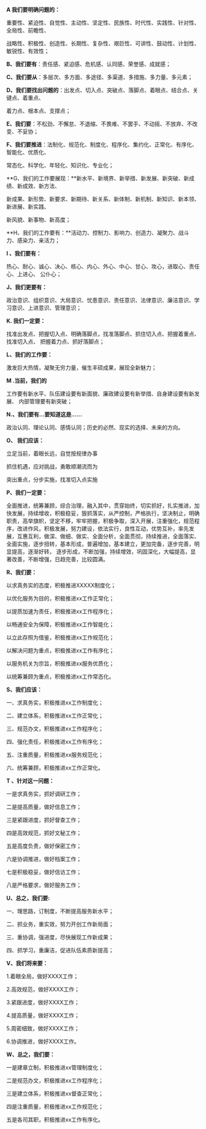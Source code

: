 **A 我们要明确问题的：**

重要性、紧迫性、自觉性、主动性、坚定性、民族性、时代性、实践性、针对性、全局性、前瞻性、

战略性、积极性、创造性、长期性、复杂性、艰巨性、可讲性、鼓动性、计划性、敏锐性、有效性；

**B、我们要有**：责任感、紧迫感、危机感、认同感、荣誉感、成就感；

**C、我们要从**：多层次、多方面、多途径、多渠道、多措施、多力量、多元素；

**D、我们要找出问题的**：出发点、切入点、突破点、落脚点、着眼点、结合点、关键点、着重点、

着力点、根本点、支撑点；

**E、我们要**：不松劲、不懈怠、不退缩、不畏难、不罢手、不动摇、不放弃、不改变、不妥协；

**F、我们要推进**：法制化、规范化、制度化、程序化、集约化、正常化、有序化、智能化、优质化、

常态化、科学化、年轻化、知识化、专业化；

**G、我们的工作要展现：**新水平、新境界、新举措、新发展、新突破、新成绩、新成效、新方法、

新成果、新形势、新要求、新期待、新关系、新体制、新机制、新知识、新本领、新进展、新实践、

新风貌、新事物、新高度；

**H、我们的工作要有：**活动力、控制力、影响力、创造力、凝聚力、战斗力、感染力、亲活力；

**I 、我们要有：**

热心、耐心、诚心、决心、核心、内心、外心、中心、甘心、攻心，进取心、责任心、上进心、
公仆心；

**J、我们更要有：**

政治意识、组织意识、大局意识、忧患意识、责任意识、法律意识、廉洁意识、学习意识、上进意识、管理意识；

**K. 我们一定要：**

找准出发点、把握切入点、明确落脚点，找准落脚点、抓住切入点、把握着重点、找准切入点、
把握着力点、抓好落脚点；

**L、我们的工作要：**

激发巨大热情，凝聚无穷力量，催生丰硕成果，展现全新魅力；

**M .当前，我们的**

工作要有新水平、队伍建设要有新面貌、廉政建设要有新举措、自身建设要有新发展、
内部管理要有新突破；

**N.、我们要有…要知道这是……**

政治认同、理论认同、感情认同；历史的必然、现实的选择、未来的方向。

**O、 我们应该：**

立足当前，着眼长远，自觉按规律办事

抓住机遇，应对挑战，勇敢顺潮流而为

突出重点，分步实施，找准切入点实施





**P、我们一定要：**

全面推进，统筹兼顾，综合治理，融入其中，贯穿始终，切实抓好，扎实推进，加快发展，持续增收，积极稳妥，狠抓落实，从严控制，严格执行，坚决制止，明确职责，高举旗帜，坚定不移，牢牢把握，积极争取，深入开展，注重强化，规范程序，改进作风，积极发展，努力建设，依法实行，良性互动，优势互补，率先发展，互惠互利，做深、做细、做实、全面分析，全面贯彻，持续推进，全面落实、
全面实施，逐步扭转，基本形成，普遍增加，基本建立，更加完备，逐步完善，明显提高，逐渐好转，
逐步形成，不断加强，持续增效，巩固深化，大幅提高，显著改善，不断增强，日趋完善，比较圆满。


**R、我们要：**

以求真务实的态度，积极推进XXXXX制度化；

以优化服务为目的，积极推进xx工作正常化；

以提质加速为责任，积极推进xx工作程序化；

以畅通安全为保障，积极推进xx工作智能化；

以立此存照为借鉴，积极推进xx工作规范化；

以解决问题为重点，积极推进xx工作有序化；

以服务机关为宗旨，积极推进xx服务优质化；

以统筹兼顾为重点，积极推进xx工作常态化。

**S、我们应该：**

一、求真务实，积极推进xx工作制度化；

二、建立体系，积极推进xx工作正常化；

三、规范办文，积极推进xx工作程序化；

四、强化责任，积极推进xx工作有序化；

五、注重质量，积极推进xx服务规范化；

六、统筹兼顾，积极推进xx工作正常化。

**T 、针对这一问题：**

一是求真务实，抓好调研工作；

二是提高质量，做好信息工作；

三是紧跟进度，抓好督查工作；

四是高效规范，抓好文秘工作；

五是高度负责，做好保密工作；

六是协调推进，做好档案工作；

七是积极稳妥，做好信访工作；

八是严格要求，做好服务工作；







**U、总之，我们要:**

一、理思路，订制度，不断提高服务新水平；

二、抓业务，重实效，努力开创工作新局面；

三、重协调，强进度，尽快展现工作新成果；

四、抓学习，重廉洁，促进队伍素质新提高；

**V、我们将来要：**

1.着眼全局，做好XXXX工作；

2.高效规范，做好XXXX工作；

3.紧跟进度，做好XXXX工作；

4.提高质量，做好XXXX工作；

5.周密细致，做好XXXX工作；

6.协调推进，做好XXXX工作。

**W、总之，我们要：**

一是建章立制，积极推进xx管理制度化；

二是规范办文，积极推进xx工作程序化；

三是建立体系，积极推进xx督查正常化；

四是注重质量，积极推进xx工作规范化；

五是各司其职，积极推进xx工作有序化。